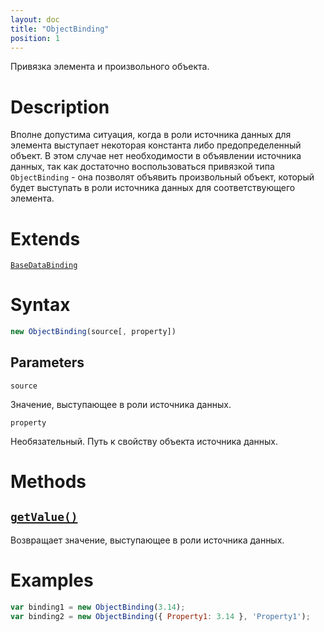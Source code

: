 ```yaml
---
layout: doc
title: "ObjectBinding"
position: 1
---
```


Привязка элемента и произвольного объекта.

# Description

Вполне допустима ситуация, когда в роли источника данных для элемента выступает некоторая константа
либо предопределенный объект. В этом случае нет необходимости в объявлении источника данных, так как
достаточно воспользоваться привязкой типа `ObjectBinding` - она позволят объявить произвольный объект,
который будет выступать в роли источника данных для соответствующего элемента.

# Extends

[`BaseDataBinding`](../BaseDataBinding/)

# Syntax

```js
new ObjectBinding(source[, property])
```

## Parameters

`source`

Значение, выступающее в роли источника данных.

`property`

Необязательный. Путь к свойству объекта источника данных.

# Methods

## [`getValue()`](ObjectBinding.getValue/)

Возвращает значение, выступающее в роли источника данных.

# Examples

```js
var binding1 = new ObjectBinding(3.14);
var binding2 = new ObjectBinding({ Property1: 3.14 }, 'Property1');
```
